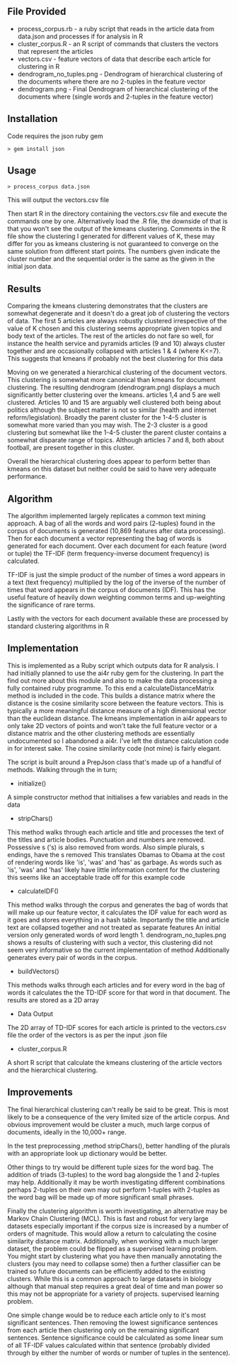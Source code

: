 File Provided
-------------

* process_corpus.rb - a ruby script that reads in the article data from data.json
				    and processes if for analysis in R
* cluster_corpus.R  - an R script of commands that clusters the vectors that
					represent the articles
* vectors.csv       - feature vectors of data that describe each article for 
					clustering in R
* dendrogram_no_tuples.png - Dendrogram of hierarchical clustering of the documents
					   where there are no 2-tuples in the feature vector
* dendrogram.png - Final Dendrogram of hierarchical clustering of the documents
					   where (single words and 2-tuples in the feature vector)

Installation
------------
Code requires the json ruby gem

`> gem install json`

Usage
-----
`> process_corpus data.json`

This will output the vectors.csv file

Then start R in the directory containing the vectors.csv file and execute
the commands one by one. Alternatively load the .R file, the downside of that is
that you won't see the output of the kmeans clustering. Comments in the R file
show the clustering I generated for different values of K, these may differ for
you as kmeans clustering is not guaranteed to converge on the same solution from
different start points. The numbers given indicate the cluster number and the 
sequential order is the same as the given in the initial json data.

Results
-------
Comparing the kmeans clustering demonstrates that the clusters are somewhat
degenerate and it doesn't do a great job of clustering the vectors of data. The 
first 5 articles are always robustly clustered irrespective of the value of K 
chosen and this clustering seems appropriate given topics and body text of the 
articles.  The rest of the articles do not fare so well, for instance the health
service and pyramids articles (9 and 10) always cluster together and are
occasionally collapsed with articles 1 & 4 (where K<=7). This suggests that
kmeans if probably not the best clustering for this data

Moving on we generated a hierarchical clustering of the document vectors. This
clustering is somewhat more canonical than kmeans for document clustering. The
resulting dendrogram (dendrogram.png) displays a much significantly better 
clustering over the kmeans. articles 1,4 and 5 are well clustered. Articles 10
and 15 are arguably well clustered both being about politics although the 
subject matter is not so similar (health and internet reform/legislation).
Broadly the parent cluster for the 1-4-5 cluster is somewhat more varied than
you may wish. The 2-3 cluster is a good clustering but somewhat like the 1-4-5
cluster the parent cluster contains a somewhat disparate range of topics. 
Although articles 7 and 8, both about football, are present together in this
cluster.

Overall the hierarchical clustering does appear to perform better than kmeans
on this dataset but neither could be said to have very adequate performance.

Algorithm
---------
The algorithm implemented largely replicates a common text mining approach.
A bag of all the words and word pairs (2-tuples) found in the corpus of 
documents is generated (10,869 features after data processing). Then for each 
document a vector representing the bag of words is generated for each document. 
Over each document for each feature (word or tuple) the TF-IDF (term 
frequency-inverse document frequency) is calculated. 

TF-IDF is just the simple product of the number of times a word appears in a
text (text frequency) multiplied by the log of the inverse of the number of times
that word appears in the corpus of documents (IDF). This has the useful feature
of heavily down weighting common terms and up-weighting the significance of rare 
terms.

Lastly with the vectors for each document available these are processed by 
standard clustering algorithms in R

Implementation
--------------
This is implemented as a Ruby script which outputs data for R analysis.
I had initially planned to use the ai4r ruby gem for the clustering. In part
the find out more about this module and also to make the data processing a 
fully contained ruby programme. To this end a calculateDistanceMatrix method
is included in the code. This builds a distance matrix where the distance is
the cosine similarity score between the feature vectors. This is typically
a more meaningful distance measure of a high dimensional vector than the 
euclidean distance. The kmeans implementation in ai4r appears to only 
take 2D vectors of points and won't take the full feature vector or a distance
matrix and the other clustering methods are essentially undocumented so I 
abandoned a ai4r. I've left the distance calculation code in for interest 
sake. The cosine similarity code (not mine) is fairly elegant.

The script is built around a PrepJson class that's made up of a handful of 
methods. Walking through the  in turn;

* initialize()

A simple constructor method that initialises a few variables and reads in the
data

* stripChars()

This method walks through each article and title and processes the text of the 
titles and article bodies. Punctuation and numbers are removed. Possessive s ('s)
is also removed from words. Also simple plurals, s endings, have the s removed
This translates Obamas to Obama at the cost of rendering words like 'is', 'was' 
and 'has' as garbage. As words such as 'is', 'was' and 'has' likely have little 
information content for the clustering this seems like an acceptable trade off 
for this example code

* calculateIDF()

This method walks through the corpus and generates the bag of words that will
make up our feature vector, it calculates the IDF value for each word as it
goes and stores everything in a hash table. Importantly the title and article
text are collapsed together and not treated as separate features An initial 
version only generated words of word length 1. dendrogram_no_tuples.png shows 
a results of clustering with such a vector, this clustering did not seem very 
informative so the current implementation of method Additionally generates 
every pair of words in the corpus.

* buildVectors()

This methods walks through each articles and for every word in the bag of words
it calculates the the TD-IDF score for that word in that document. The results
are stored as a 2D array

* Data Output

The 2D array of TD-IDF scores for each article is printed to the vectors.csv
file the order of the vectors is as per the input .json file

* cluster_corpus.R

A short R script that calculate the kmeans clustering of the article vectors
and the hierarchical clustering.

Improvements
------------
The final hierarchical clustering can't really be said to be great. This is
most likely to be a consequence of the very limited size of the article corpus.
And obvious improvement would be cluster a much, much large corpus of documents,
ideally in the 10,000+ range.

In the test preprocessing ,method stripChars(), better handling of the plurals
with an appropriate look up dictionary would be better.

Other things to try would be different tuple sizes for the word bag. The 
addition of triads (3-tuples) to the word bag alongside the 1 and 2-tuples may
help. Additionally it may be worth investigating different combinations perhaps
2-tuples on their own may out perform 1-tuples with 2-tuples as the word bag
will be made up of more significant small phrases.

Finally the clustering algorithm is worth investigating, an alternative may be
Markov Chain Clustering (MCL). This is fast and robust for very large datasets 
especially important if the corpus size is increased by a number of orders of
magnitude. This would allow a return to calculating the cosine similarity 
distance matrix. Additionally, when working with a much larger dataset, the 
problem could be flipped as a supervised learning problem. You might start by
clustering what you have then manually annotating the clusters (you may need to 
collapse some) then a further classifier can be trained so future documents can be
efficiently added to the existing clusters. While this is a common approach to 
large datasets in biology although that manual step requires a great deal of
time and man power so this may not be appropriate for a variety of projects.
supervised learning problem. 

One simple change would be to reduce each article only to it's most significant 
sentences. Then removing the lowest significance sentences from each article then
clustering only on the remaining significant sentences. Sentence significance could
be calculated as some linear sum of all TF-IDF values calculated within that sentence
(probably divided through by either the number of words or number of tuples in the
sentence).